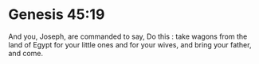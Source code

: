 # Genesis 45:19

And you, Joseph, are commanded to say, Do this : take wagons from the land of Egypt for your little ones and for your wives, and bring your father, and come.
